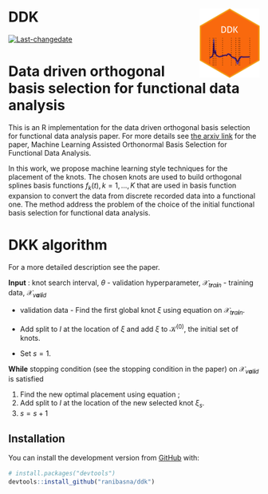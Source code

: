 






# DDK <a href='https://github.com/ranibasna/ddk/'><img src='man/figures/logo.png' align="right" height="139" /></a>

[![Last-changedate](https://img.shields.io/badge/last%20change-2021--09--15-brightgreen.svg)](/commits/master)

# Data driven orthogonal basis selection for functional data analysis

<!-- badges: start -->
<!-- badges: end -->
<!-- You'll still need to render `README.Rmd` regularly, to keep `README.md` up-to-date. `devtools::build_readme()` is handy for this. You could also use GitHub Actions to re-render `README.Rmd` every time you push. An example workflow can be found here: <https://github.com/r-lib/actions/tree/master/examples>. -->
<!-- In that case, don't forget to commit and push the resulting figure files, so they display on GitHub and CRAN. -->

This is an R implementation for the data driven orthogonal basis
selection for functional data analysis paper. For more details see [the
arxiv link](https://arxiv.org/pdf/2103.07453.pdf) for the paper, Machine
Learning Assisted Orthonormal Basis Selection for Functional Data
Analysis.

In this work, we propose machine learning style techniques for the
placement of the knots. The chosen knots are used to build orthogonal
splines basis functions *f*<sub>*k*</sub>(*t*), *k* = 1, ..., *K* that
are used in basis function expansion to convert the data from discrete
recorded data into a functional one. The method address the problem of
the choice of the initial functional basis selection for functional data
analysis.

# DKK algorithm

For a more detailed description see the paper.

**Input** : knot search interval, *θ* - validation hyperparameter,
𝒳<sub>*t**r**a**i**n*</sub> - training data, 𝒳<sub>*v**a**l**i**d*</sub>
- validation data - Find the first global knot *ξ* using equation on
𝒳<sub>*t**r**a**i**n*</sub>.

-   Add split to *I* at the location of *ξ* and add *ξ* to
    𝒦<sup>(0)</sup>, the initial set of knots.

-   Set *s* = 1.

**While** stopping condition (see the stopping condition in the paper)
on 𝒳<sub>*v**a**l**i**d*</sub> is satisfied

1.  Find the new optimal placement using equation ;
2.  Add split to *I* at the location of the new selected knot
    *ξ*<sub>*s*</sub>.
3.  *s* = *s* + 1

## Installation

You can install the development version from
[GitHub](https://github.com/ranibasna/ddk) with:

``` r
# install.packages("devtools")
devtools::install_github("ranibasna/ddk")
```
